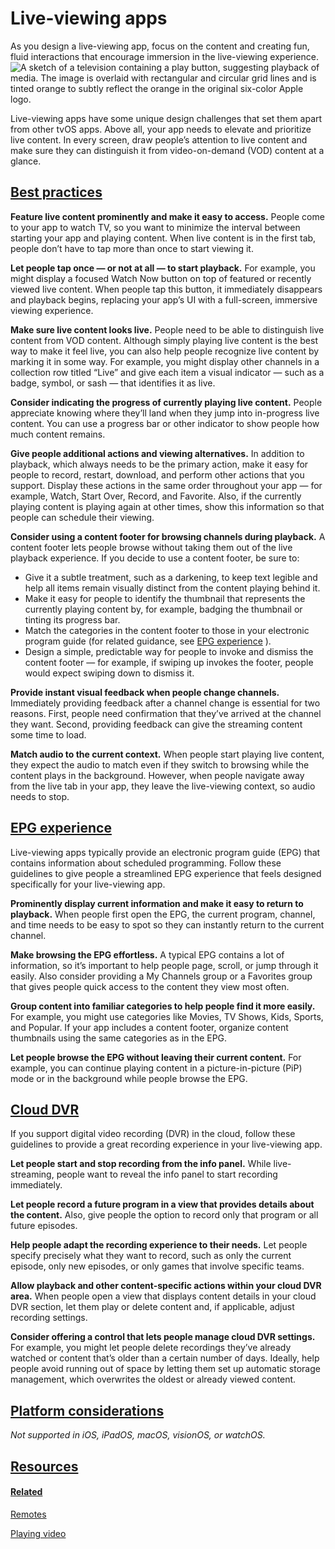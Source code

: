 Live-viewing apps
=================

As you design a live-viewing app, focus on the content and creating fun, fluid interactions that encourage immersion in the live-viewing experience.![A sketch of a television containing a play button, suggesting playback of media. The image is overlaid with rectangular and circular grid lines and is tinted orange to subtly reflect the orange in the original six-color Apple logo.](https://docs-assets.developer.apple.com/published/cba28a7b98ccba8fdc5f498d69753ce8/patterns-live-viewing-intro@2x.png)

Live-viewing apps have some unique design challenges that set them apart from other tvOS apps. Above all, your app needs to elevate and prioritize live content. In every screen, draw people’s attention to live content and make sure they can distinguish it from video-on-demand (VOD) content at a glance.

[Best practices](/design/human-interface-guidelines/live-viewing-apps#Best-practices)
-------------------------------------------------------------------------------------

**Feature live content prominently and make it easy to access.** People come to your app to watch TV, so you want to minimize the interval between starting your app and playing content. When live content is in the first tab, people don’t have to tap more than once to start viewing it.

**Let people tap once — or not at all — to start playback.** For example, you might display a focused Watch Now button on top of featured or recently viewed live content. When people tap this button, it immediately disappears and playback begins, replacing your app’s UI with a full-screen, immersive viewing experience.

**Make sure live content looks live.** People need to be able to distinguish live content from VOD content. Although simply playing live content is the best way to make it feel live, you can also help people recognize live content by marking it in some way. For example, you might display other channels in a collection row titled “Live” and give each item a visual indicator — such as a badge, symbol, or sash — that identifies it as live.

**Consider indicating the progress of currently playing live content.** People appreciate knowing where they’ll land when they jump into in-progress live content. You can use a progress bar or other indicator to show people how much content remains.

**Give people additional actions and viewing alternatives.** In addition to playback, which always needs to be the primary action, make it easy for people to record, restart, download, and perform other actions that you support. Display these actions in the same order throughout your app — for example, Watch, Start Over, Record, and Favorite. Also, if the currently playing content is playing again at other times, show this information so that people can schedule their viewing.

**Consider using a content footer for browsing channels during playback.** A content footer lets people browse without taking them out of the live playback experience. If you decide to use a content footer, be sure to:

* Give it a subtle treatment, such as a darkening, to keep text legible and help all items remain visually distinct from the content playing behind it.
* Make it easy for people to identify the thumbnail that represents the currently playing content by, for example, badging the thumbnail or tinting its progress bar.
* Match the categories in the content footer to those in your electronic program guide (for related guidance, see [EPG experience](/design/human-interface-guidelines/live-viewing-apps#EPG-experience)
).
* Design a simple, predictable way for people to invoke and dismiss the content footer — for example, if swiping up invokes the footer, people would expect swiping down to dismiss it.

**Provide instant visual feedback when people change channels.** Immediately providing feedback after a channel change is essential for two reasons. First, people need confirmation that they’ve arrived at the channel they want. Second, providing feedback can give the streaming content some time to load.

**Match audio to the current context.** When people start playing live content, they expect the audio to match even if they switch to browsing while the content plays in the background. However, when people navigate away from the live tab in your app, they leave the live-viewing context, so audio needs to stop.

[EPG experience](/design/human-interface-guidelines/live-viewing-apps#EPG-experience)
-------------------------------------------------------------------------------------

Live-viewing apps typically provide an electronic program guide (EPG) that contains information about scheduled programming. Follow these guidelines to give people a streamlined EPG experience that feels designed specifically for your live-viewing app.

**Prominently display current information and make it easy to return to playback.** When people first open the EPG, the current program, channel, and time needs to be easy to spot so they can instantly return to the current channel.

**Make browsing the EPG effortless.** A typical EPG contains a lot of information, so it’s important to help people page, scroll, or jump through it easily. Also consider providing a My Channels group or a Favorites group that gives people quick access to the content they view most often.

**Group content into familiar categories to help people find it more easily.** For example, you might use categories like Movies, TV Shows, Kids, Sports, and Popular. If your app includes a content footer, organize content thumbnails using the same categories as in the EPG.

**Let people browse the EPG without leaving their current content.** For example, you can continue playing content in a picture-in-picture (PiP) mode or in the background while people browse the EPG.

[Cloud DVR](/design/human-interface-guidelines/live-viewing-apps#Cloud-DVR)
---------------------------------------------------------------------------

If you support digital video recording (DVR) in the cloud, follow these guidelines to provide a great recording experience in your live-viewing app.

**Let people start and stop recording from the info panel.** While live-streaming, people want to reveal the info panel to start recording immediately.

**Let people record a future program in a view that provides details about the content.** Also, give people the option to record only that program or all future episodes.

**Help people adapt the recording experience to their needs.** Let people specify precisely what they want to record, such as only the current episode, only new episodes, or only games that involve specific teams.

**Allow playback and other content-specific actions within your cloud DVR area.** When people open a view that displays content details in your cloud DVR section, let them play or delete content and, if applicable, adjust recording settings.

**Consider offering a control that lets people manage cloud DVR settings.** For example, you might let people delete recordings they’ve already watched or content that’s older than a certain number of days. Ideally, help people avoid running out of space by letting them set up automatic storage management, which overwrites the oldest or already viewed content.

[Platform considerations](/design/human-interface-guidelines/live-viewing-apps#Platform-considerations)
-------------------------------------------------------------------------------------------------------

*Not supported in iOS, iPadOS, macOS, visionOS, or watchOS.*

[Resources](/design/human-interface-guidelines/live-viewing-apps#Resources)
---------------------------------------------------------------------------

#### [Related](/design/human-interface-guidelines/live-viewing-apps#Related)

[Remotes](/design/human-interface-guidelines/remotes)


[Playing video](/design/human-interface-guidelines/playing-video)


